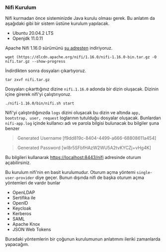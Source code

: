 ### Nifi Kurulum
 
Nifi kurmadan önce sisteminizde Java kurulu olması gerek.
Bu anlatım da aşağıdaki gibi bir sistem üstüne kurulum yapılacak.
- Ubuntu 20.04.2 LTS
- Openjdk 11.0.11
 
Apache Nifi 1.16.0 sürümünü [şu adresten](https://dlcdn.apache.org/nifi/1.16.0/nifi-1.16.0-bin.tar.gz) indiriyoruz.
 
`wget (https://dlcdn.apache.org/nifi/1.16.0/nifi-1.16.0-bin.tar.gz -O nifi.tar.gz --show-progress`
 
İndirdikten sonra dosyaları çıkartıyoruz.
 
`tar zxvf nifi.tar.gz`
 
Dosyaları çıkarttığınız dizine `nifi.1.16.0` adonda bir dizin oluşacak. Dizinin içine girerek nifi'yi çalıştırıyoruz.
 
`./nifi-1.16.0/bin/nifi.sh start`
 
Nifi'yi çalıştırdığınızda `logs` dizini oluşacak bu dizin ve altında `app, bootstrap, user, request` loglarının tutulduğu dosyalar oluşacak. Bunlardan `nifi-app.log` içinde kullanıcı adı ve parola bilgisi bulunacak bu bilgiler şuna benzer
 
>Generated Username [f9dd819c-8404-4499-a666-68808611a454]

>Generated Password [wl8r5SFbfHAzW2WU5A2tvKYCZj+vHg4K]
 
Bu bilgileri kullanarak [https://localhost:8443/nifi](https://localhost:8443/nifi) adresinde oturum açabilirsiniz.
 
Bu kurulum nifi’nin en basit kurulumudur. Oturum açma yöntemi `single-user-provider` diye geçer. Bunun dışında nifi de başka oturum açma yöntemleri de vardır bunlar
- OpenLDAP
- Sertifika ile
- OpenID
- Keycloak
- Kerberos
- SAML
- Apache Knox
- JSON Web Tokens
 
Buradaki yöntemlerin bir çoğunun kurulumunun anlatımını ileriki zamanlarda yapacağım.